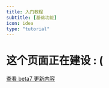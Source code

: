 ```yaml
---
title: 入门教程
subtitle: [基础功能]
icon: idea
type: "tutorial"
---
```

# 这个页面正在建设 : (

<a class="ui primary button" href="/2018/05/25/easy2d-release-2-0-0-beta7/">查看 beta7 更新内容</a>

<!--
## 基本功能类

- [Game 游戏](/tutorial/common/game.html)
- [Window 窗口](/tutorial/common/window.html)
- [Input 输入](/tutorial/common/input.html)
- [Time 时间](/tutorial/common/time.html)
- [Renderer 渲染器](/tutorial/common/renderer.html)

## 基本属性类

- [Point 坐标点](/tutorial/common/point.html)
- [Size 大小](/tutorial/common/size.html)
- [String 字符串](/tutorial/common/string.html)
- [Color 颜色](/tutorial/common/color.html)
- [KeyCode 键值](/tutorial/common/keycode.html)
- [Image 图片](/tutorial/common/image.html)
- [TextStyle 文字样式](/tutorial/common/textstyle.html)
- [Function 伪函数](/tutorial/common/function.html)

-->